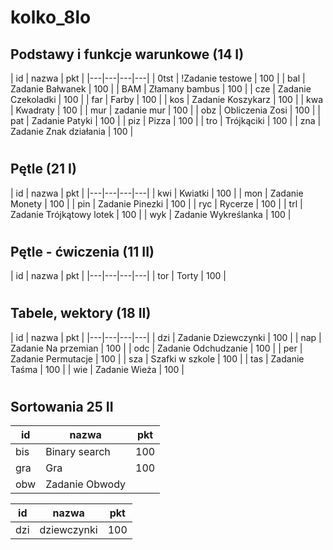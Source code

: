 # kolko_8lo

## Podstawy i funkcje warunkowe (14 I)

| id | nazwa | pkt |
|---|---|---|---|
| 0tst | !Zadanie testowe | 100 |
| bal | Zadanie Bałwanek | 100 |
| BAM | Złamany bambus | 100 |
| cze | Zadanie Czekoladki | 100 |
| far | Farby |	100 |
| kos |	Zadanie Koszykarz | 100 |
| kwa | Kwadraty | 100 |
| mur | zadanie mur | 100 |
| obz | Obliczenia Zosi | 100 |
| pat | Zadanie Patyki | 100 |
| piz | Pizza | 100 |
| tro | Trójkąciki | 100 |
| zna | Zadanie Znak działania | 100 |

#
## Pętle (21 I)

| id | nazwa | pkt |
|---|---|---|---|
| kwi |	Kwiatki | 100 |
| mon | Zadanie Monety | 100 |
| pin | Zadanie Pinezki | 100 |
| ryc | Rycerze | 100 |
| trl | Zadanie Trójkątowy lotek | 100 |
| wyk | Zadanie Wykreślanka | 100 |

#
## Pętle - ćwiczenia (11 II)

| id | nazwa | pkt |
|---|---|---|---|
| tor | Torty | 100 |

#
## Tabele, wektory (18 II)

| id | nazwa | pkt |
|---|---|---|---|
| dzi | Zadanie Dziewczynki | 100 |
| nap |	Zadanie Na przemian | 100 |
| odc | Zadanie Odchudzanie | 100 |
| per |	Zadanie Permutacje | 100 |
| sza | Szafki w szkole | 100 |
| tas | Zadanie Taśma | 100 |
| wie | Zadanie Wieża | 100 |

#
## Sortowania 25 II

| id | nazwa | pkt |
|-----|-------------|-----|
| bis |	Binary search | 100 |
| gra | Gra | 100 |
| obw |	Zadanie Obwody |  

| id | nazwa | pkt |
|-----|-------------|-----|
| dzi | dziewczynki | 100 |